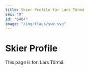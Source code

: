 ```yaml
---
title: Skier Profile for Lars Törmä
sex: "M"
id: "6404"
image: "/img/flags/swe.svg" 
---
```


# Skier Profile

This page is for: Lars Törmä.
    